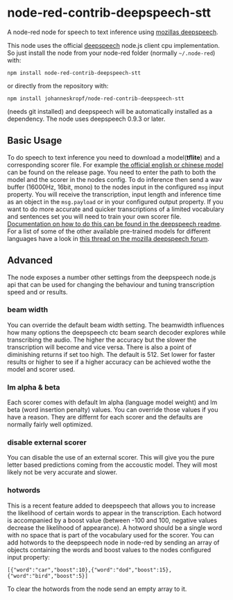 # node-red-contrib-deepspeech-stt
A node-red node for speech to text inference using [mozillas deepspeech](https://deepspeech.readthedocs.io/en/latest/index.html).

This node uses the official [deepspeech](https://deepspeech.readthedocs.io/en/latest/index.html) node.js client cpu implementation.
So just install the node from your node-red folder (normally `~/.node-red`) with:
```
npm install node-red-contrib-deepspeech-stt
```
or directly from the repository with:
```
npm install johanneskropf/node-red-contrib-deepspeech-stt
```
(needs git installed)
and deepspeech will be automatically installed as a dependency.
The node uses deepspeech 0.9.3 or later. 

## Basic Usage

To do speech to text inference you need to download a model(**tflite**) and a corresponding scorer file.
For example [the official english or chinese model](https://github.com/mozilla/DeepSpeech/releases/tag/v0.9.3) can be found on the release page.
You need to enter the path to both the model and the scorer in the nodes config.
To do inference then send a wav buffer (16000Hz, 16bit, mono) to the nodes input in the configured `msg` input property. 
You will receive the transcription, input length and inference time as an object in the `msg.payload` or in your configured output property.
If you want to do more accurate and quicker transcriptions of a limited vocabulary and sentences set you will need to train your own scorer file.
[Documentation on how to do this can be found in the deepspeech readme](https://deepspeech.readthedocs.io/en/latest/Scorer.html#scorer-scripts).
For a list of some of the other available pre-trained models for different languages have a look in
[this thread on the mozilla deepspeech forum](https://discourse.mozilla.org/t/links-to-pretrained-models/62688).

## Advanced

The node exposes a number other settings from the deepspeech node.js api that can be used for changing the behaviour and tuning transcription speed and or results.

### beam width

You can override the default beam width setting. The beamwidth influences how many options the deepspeech ctc beam search decoder explores while
transcribing the  audio. The higher the accuracy but the slower the transcription will become and vice versa. There is also a point of diminishing
returns if set too high. The default is 512. Set lower for faster results or higher to see if a higher accuracy can be achieved wothe the model and scorer used.

### lm alpha & beta

Each scorer comes with default lm alpha (language model weight) and lm beta (word insertion penalty) values. You can override those values if you have a reason.
They are differnt for each scorer and the defaults are normally fairly well optimized.

### disable external scorer

You can disable the use of an external scorer. This will give you the pure letter based predictions coming from the accoustic model.
They will most likely not be very accurate and slower.

### hotwords

This is a recent feature added to deepspeech that allows you to increase the likelihood of certain words to appear in the transcription.
Each hotword is accompanied by a boost value (between -100 and 100, negative values decrease the likelihood of appearance).
A hotword should be a single word with no space that is part of the vocabulary used for the scorer.
You can add hotwords to the deepspeech node in node-red by sending an array of objects containing the words and boost values to the nodes configured
input property:
```
[{"word":"car","boost":10},{"word":"dod","boost":15},{"word":"bird","boost":5}]
```
To clear the hotwords from the node send an empty array to it.
